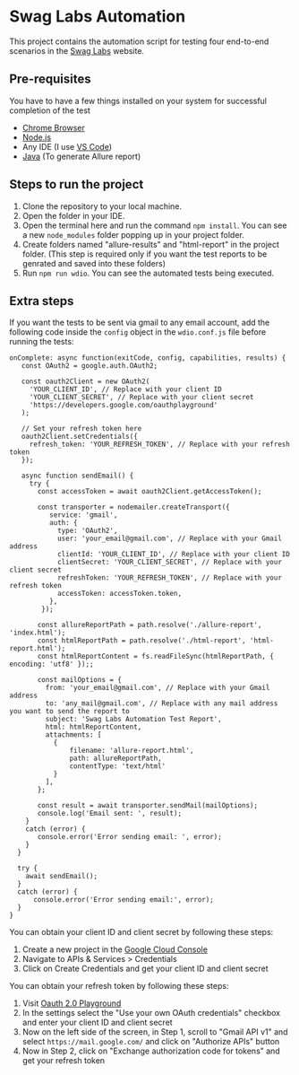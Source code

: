 # Swag Labs Automation

This project contains the automation script for testing four end-to-end scenarios in the [Swag Labs](https://www.saucedemo.com) website. 

## Pre-requisites

You have to have a few things installed on your system for successful completion of the test
+ [Chrome Browser](https://support.google.com/chrome/answer/95346?hl=en&co=GENIE.Platform%3DDesktop#zippy=)
+ [Node.js](https://nodejs.org/en/download/prebuilt-installer)
+ Any IDE (I use [VS Code](https://code.visualstudio.com/download))
+ [Java](https://www.oracle.com/in/java/technologies/downloads/#jdk21-windows) (To generate Allure report)

## Steps to run the project

1. Clone the repository to your local machine.
2. Open the folder in your IDE.
3. Open the terminal here and run the command `npm install`. You can see a new `node_modules` folder popping up in your project folder.
4. Create folders named "allure-results" and "html-report" in the project folder. (This step is required only if you want the test reports to be genrated and saved into these folders)
5. Run `npm run wdio`. You can see the automated tests being executed.

## Extra steps 
 
 If you want the tests to be sent via gmail to any email account, add the following code inside the `config` object in the `wdio.conf.js` file before running the tests:

 ```
 onComplete: async function(exitCode, config, capabilities, results) {
    const OAuth2 = google.auth.OAuth2;
     
    const oauth2Client = new OAuth2(
      'YOUR_CLIENT_ID', // Replace with your client ID     
      'YOUR_CLIENT_SECRET', // Replace with your client secret 
      'https://developers.google.com/oauthplayground' 
    );

    // Set your refresh token here
    oauth2Client.setCredentials({
      refresh_token: 'YOUR_REFRESH_TOKEN', // Replace with your refresh token
    });

    async function sendEmail() {
      try {
        const accessToken = await oauth2Client.getAccessToken();

        const transporter = nodemailer.createTransport({
           service: 'gmail',
           auth: {
             type: 'OAuth2',
             user: 'your_email@gmail.com', // Replace with your Gmail address
             clientId: 'YOUR_CLIENT_ID', // Replace with your client ID
             clientSecret: 'YOUR_CLIENT_SECRET', // Replace with your client secret 
             refreshToken: 'YOUR_REFRESH_TOKEN', // Replace with your refresh token
             accessToken: accessToken.token, 
           },
         });
 
        const allureReportPath = path.resolve('./allure-report', 'index.html');
        const htmlReportPath = path.resolve('./html-report', 'html-report.html');
        const htmlReportContent = fs.readFileSync(htmlReportPath, { encoding: 'utf8' });;
    
        const mailOptions = {
          from: 'your_email@gmail.com', // Replace with your Gmail address
          to: 'any_mail@gmail.com', // Replace with any mail address you want to send the report to
          subject: 'Swag Labs Automation Test Report',
          html: htmlReportContent,
          attachments: [
            {
                filename: 'allure-report.html',
                path: allureReportPath, 
                contentType: 'text/html'
            }
          ], 
        };
 
        const result = await transporter.sendMail(mailOptions);
        console.log('Email sent: ', result);
     }
     catch (error) {
        console.error('Error sending email: ', error);
     }
   }

   try {
     await sendEmail();
   } 
   catch (error) {
       console.error('Error sending email:', error);
   }
 }
  ```

  You can obtain your client ID and client secret by following these steps:
  1. Create a new project in the [Google Cloud Console](https://www.google.com/url?sa=t&rct=j&q=&esrc=s&source=web&cd=&ved=2ahUKEwiy1vuJ9biJAxVCUGwGHc-OD2wQFnoECAsQAQ&url=https%3A%2F%2Fconsole.cloud.google.com%2F&usg=AOvVaw1GxwHR1WZnDu0xsR-djCrv&opi=89978449) 
  2. Navigate to APIs & Services > Credentials
  3. Click on Create Credentials and get your client ID and client secret

  You can obtain your refresh token by following these steps:
  1. Visit [Oauth 2.0 Playground](https://www.google.com/url?sa=t&rct=j&q=&esrc=s&source=web&cd=&cad=rja&uact=8&ved=2ahUKEwiZx7nT9riJAxXcXmwGHRcgCCQQFnoECAoQAQ&url=https%3A%2F%2Fdevelopers.google.com%2Foauthplayground%2F&usg=AOvVaw0LyXLRlzKY6XvGSFcXAJD3&opi=89978449)
  2. In the settings select the "Use your own OAuth credentials" checkbox and enter your client ID and client secret
  3. Now on the left side of the screen, in Step 1, scroll to "Gmail API v1" and select `https://mail.google.com/` and click on "Authorize APIs" button
  4. Now in Step 2, click on "Exchange authorization code for tokens" and get your refresh token

